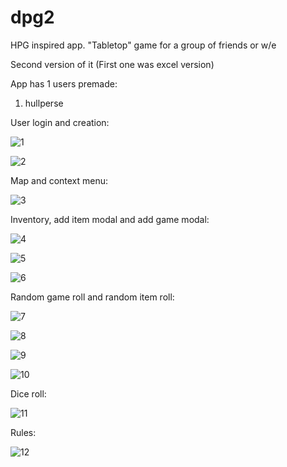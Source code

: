 # dpg2
HPG inspired app. "Tabletop" game for a group of friends or w/e

Second version of it (First one was excel version)

App has 1 users premade:
1. hullperse

User login and creation:

![1](https://github.com/HullPerse/dpg2/assets/35864804/f75a2640-219e-43c1-860c-c52e538db8c9)


![2](https://github.com/HullPerse/dpg2/assets/35864804/023a9d47-b4d5-4265-935e-30e0919bf40c)


Map and context menu:

![3](https://github.com/HullPerse/dpg2/assets/35864804/eef99f18-71f5-4e3f-b2c2-e2f787b6e7d5)



Inventory, add item modal and add game modal:

![4](https://github.com/HullPerse/dpg2/assets/35864804/36c922eb-74b6-4472-b46e-a92478c1ab8b)

![5](https://github.com/HullPerse/dpg2/assets/35864804/4d7fe17a-6d04-4346-a7de-b4ebc6a2383a)

![6](https://github.com/HullPerse/dpg2/assets/35864804/d2866e5f-8f87-4e0e-882f-e1a98dea2b49)


Random game roll and random item roll:

![7](https://github.com/HullPerse/dpg2/assets/35864804/9a2cf1f8-d205-4d27-bab7-78105f3bb1f3)

![8](https://github.com/HullPerse/dpg2/assets/35864804/3eb43f3e-1585-423a-a9fb-092166dab76d)


![9](https://github.com/HullPerse/dpg2/assets/35864804/8bcf7de8-b085-417f-a462-0a227ff20ab0)

![10](https://github.com/HullPerse/dpg2/assets/35864804/7b93aa82-f70a-4381-ac03-c2fa1ef2ddd3)


Dice roll:

![11](https://github.com/HullPerse/dpg2/assets/35864804/0414d21b-a49c-4b4c-bdd0-81f5cbb8b3df)


Rules: 

![12](https://github.com/HullPerse/dpg2/assets/35864804/7d6dd0e6-7d03-40b6-97e0-3a70b95a8834)


